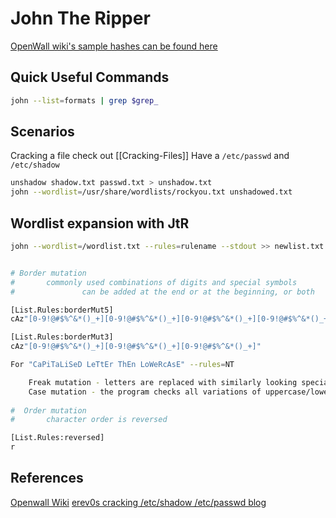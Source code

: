 # John The Ripper

[OpenWall wiki's sample hashes can be found here](https://openwall.info/wiki/john/sample-hashes)

## Quick Useful Commands

```bash
john --list=formats | grep $grep_

```


## Scenarios

Cracking a file check out [[Cracking-Files]]
Have a `/etc/passwd` and `/etc/shadow`

```bash
unshadow shadow.txt passwd.txt > unshadow.txt
john --wordlist=/usr/share/wordlists/rockyou.txt unshadowed.txt
```



## Wordlist expansion with JtR
```bash
john --wordlist=/wordlist.txt --rules=rulename --stdout >> newlist.txt


# Border mutation 
#       commonly used combinations of digits and special symbols 
#               can be added at the end or at the beginning, or both

[List.Rules:borderMut5]
cAz"[0-9!@#$%^&*()_+][0-9!@#$%^&*()_+][0-9!@#$%^&*()_+][0-9!@#$%^&*()_+][0-9!@#$%^&*()_+]"

[List.Rules:borderMut3]
cAz"[0-9!@#$%^&*()_+][0-9!@#$%^&*()_+][0-9!@#$%^&*()_+]"

For "CaPiTaLiSeD LeTtEr ThEn LoWeRcAsE" --rules=NT

    Freak mutation - letters are replaced with similarly looking special symbols
    Case mutation - the program checks all variations of uppercase/lowercase letters for any character
   
#  Order mutation
#       character order is reversed

[List.Rules:reversed]
r
```

## References

[Openwall Wiki](https://openwall.info/wiki)
[erev0s cracking /etc/shadow /etc/passwd blog](https://erev0s.com/blog/cracking-etcshadow-john/)